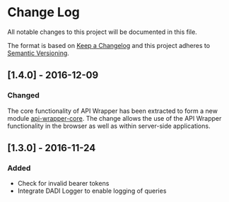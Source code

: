 # Change Log
All notable changes to this project will be documented in this file.

The format is based on [Keep a Changelog](http://keepachangelog.com/)
and this project adheres to [Semantic Versioning](http://semver.org/).

## [1.4.0] - 2016-12-09

### Changed

The core functionality of API Wrapper has been extracted to form a new module [api-wrapper-core](https://github.com/dadi/api-wrapper-core). The change allows the use of the API Wrapper functionality in the browser as well as within server-side applications.

## [1.3.0] - 2016-11-24
### Added
* Check for invalid bearer tokens
* Integrate DADI Logger to enable logging of queries
